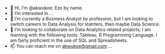 - 👋 Hi, I’m @akwukoe; Eze by name.
- 👀 I’m interested in ...
- 🌱 I’m currently a Business Analyst by profession, but I am looking to switch careers to Data Analysis for statrters, then maybe Data Science.
- 💞️ I’m looking to collaborate on Data Analytics related projects; I am learning with the following tools: Tableau, R Programming Language. I am fairly proficient in the use of SQL and Spreadsheets.
- 📫 You can reach me on akwukoe@gmail.com ...

<!---
akwukoe/akwukoe is a ✨ special ✨ repository because its `README.md` (this file) appears on your GitHub profile.
You can click the Preview link to take a look at your changes.
--->
